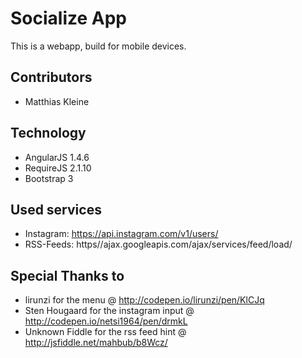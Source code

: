 # Socialize App

This is a webapp, build for mobile devices.

## Contributors

- Matthias Kleine

## Technology

- AngularJS 1.4.6
- RequireJS 2.1.10
- Bootstrap 3

## Used services

- Instagram: https://api.instagram.com/v1/users/
- RSS-Feeds: https//ajax.googleapis.com/ajax/services/feed/load/

## Special Thanks to

- lirunzi for the menu @ http://codepen.io/lirunzi/pen/KlCJq
- Sten Hougaard for the instagram input @ http://codepen.io/netsi1964/pen/drmkL
- Unknown Fiddle for the rss feed hint @ http://jsfiddle.net/mahbub/b8Wcz/